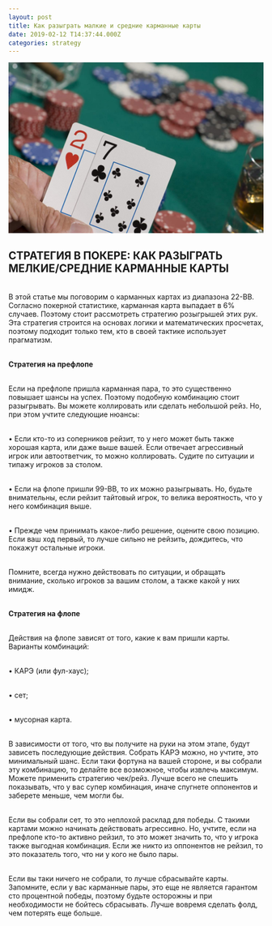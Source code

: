 ```yaml
---
layout: post
title: Как разыграть малкие и средние карманные карты
date: 2019-02-12 T14:37:44.000Z
categories: strategy
---
```


<img src="/images/fulls/mala.jpg" class="fit image">

## СТРАТЕГИЯ В ПОКЕРЕ: КАК РАЗЫГРАТЬ МЕЛКИЕ/СРЕДНИЕ КАРМАННЫЕ КАРТЫ

<br>В этой статье мы поговорим о карманных картах из диапазона 22-ВВ. Согласно покерной статистике, карманная карта выпадает в 6% случаев. Поэтому стоит рассмотреть стратегию розыгрышей этих рук. Эта стратегия строится на основах логики и математических просчетах, поэтому подходит только тем, кто в своей тактике использует прагматизм. 

<br><strong>Стратегия на префлопе</strong>

<br>Если на префлопе пришла карманная пара, то это существенно повышает шансы на успех. Поэтому подобную комбинацию стоит разыгрывать. Вы можете коллировать или сделать небольшой рейз. Но, при этом учтите следующие нюансы:

<br>•	Если кто-то из соперников рейзит, то у него может быть также хорошая карта, или даже выше вашей. Если отвечает агрессивный игрок или автоответчик, то можно коллировать. Судите по ситуации и типажу игроков за столом.

<br>•	Если на флопе пришли 99-ВВ, то их можно разыгрывать. Но, будьте внимательны, если рейзит тайтовый игрок, то велика вероятность, что у него комбинация выше.

<br>•	Прежде чем принимать какое-либо решение, оцените свою позицию. Если ваш ход первый, то лучше сильно не рейзить, дождитесь, что покажут остальные игроки.

<br>Помните, всегда нужно действовать по ситуации, и обращать внимание, сколько игроков за вашим столом, а также какой у них имидж.

<br><strong>Стратегия на флопе</strong>

<br>Действия на флопе зависят от того, какие к вам пришли карты. Варианты комбинаций:

<br>•	КАРЭ (или фул-хаус);

<br>•	сет;

<br>•	мусорная карта.

<br>В зависимости от того, что вы получите на руки на этом этапе, будут зависеть последующие действия. Собрать КАРЭ можно, но учтите, это минимальный шанс. Если таки фортуна на вашей стороне, и вы собрали эту комбинацию, то делайте все возможное, чтобы извлечь максимум. Можете применить стратегию чек/рейз. Лучше всего не спешить показывать, что у вас супер комбинация, иначе спугнете оппонентов и заберете меньше, чем могли бы.

<br>Если вы собрали сет, то это неплохой расклад для победы. С такими картами можно начинать действовать агрессивно. Но, учтите, если на префлопе кто-то активно рейзил, то это может значить то, что у игрока также выгодная комбинация. Если же никто из оппонентов не рейзил, то это показатель того, что ни у кого не было пары. 

<br>Если вы таки ничего не собрали, то лучше сбрасывайте карты. Запомните, если у вас карманные пары, это еще не является гарантом сто процентной победы, поэтому будьте осторожны и при необходимости не бойтесь сбрасывать. Лучше вовремя сделать фолд, чем потерять еще больше. 
